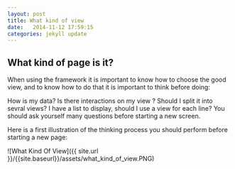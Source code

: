 ```yaml
---
layout: post
title: What kind of view
date:   2014-11-12 17:59:15
categories: jekyll update
---
```

## What kind of page is it?

When using the framework it is important to know how to choose the good view, and to know how to do that it is important to think before doing:

How is my data?
Is there interactions on my view ?
Should I split it into sevral views?
I have a list to display, should I use a view for each line?
You should ask yourself many questions before starting a new screen.

Here is a first illustration of the thinking process you should perform before starting a new page:

![What Kind Of View]({{ site.url }}/{{site.baseurl}}/assets/what_kind_of_view.PNG)
